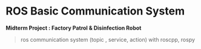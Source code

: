 # ROS Basic Communication System


**Midterm Project : Factory Patrol & Disinfection Robot**
>ros communication system (topic , service, action) with roscpp, rospy
